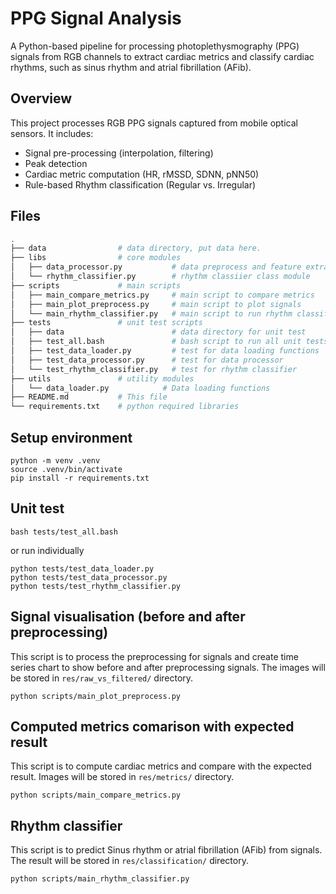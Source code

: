 # PPG Signal Analysis
A Python-based pipeline for processing photoplethysmography (PPG) signals from RGB channels to extract cardiac metrics and classify cardiac rhythms, such as sinus rhythm and atrial fibrillation (AFib).

## Overview
This project processes RGB PPG signals captured from mobile optical sensors. It includes:​
- Signal pre-processing (interpolation, filtering)
- Peak detection
- Cardiac metric computation (HR, rMSSD, SDNN, pNN50)
- Rule-based Rhythm classification (Regular vs. Irregular)​

## Files

``` bash
.
├── data                # data directory, put data here.
├── libs                # core modules
│   ├── data_processor.py           # data preprocess and feature extraction
│   └── rhythm_classifier.py        # rhythm classiier class module
├── scripts             # main scripts
│   ├── main_compare_metrics.py     # main script to compare metrics
│   ├── main_plot_preprocess.py     # main script to plot signals
│   └── main_rhythm_classifier.py   # main script to run rhythm classifier
├── tests               # unit test scripts
│   ├── data                        # data directory for unit test
│   ├── test_all.bash               # bash script to run all unit tests
│   ├── test_data_loader.py         # test for data loading functions
│   ├── test_data_processor.py      # test for data processor
│   └── test_rhythm_classifier.py   # test for rhythm classifier
├── utils               # utility modules
│   └── data_loader.py            # Data loading functions
├── README.md           # This file
└── requirements.txt    # python required libraries
```

## Setup environment

``` shell
python -m venv .venv
source .venv/bin/activate
pip install -r requirements.txt
```

## Unit test

``` shell
bash tests/test_all.bash
```
or run individually
```
python tests/test_data_loader.py
python tests/test_data_processor.py
python tests/test_rhythm_classifier.py
```

## Signal visualisation (before and after preprocessing)
This script is to process the preprocessing for signals and create time series chart to show before and after preprocessing signals. The images will be stored in `res/raw_vs_filtered/` directory.
``` shell
python scripts/main_plot_preprocess.py
```

## Computed metrics comarison with expected result
This script is to compute cardiac metrics and compare with the expected result. Images will be stored in `res/metrics/` directory.
``` shell
python scripts/main_compare_metrics.py
```

## Rhythm classifier
This script is to predict Sinus rhythm or atrial fibrillation (AFib) from signals. The result will be stored in `res/classification/` directory.
``` shell
python scripts/main_rhythm_classifier.py
```
